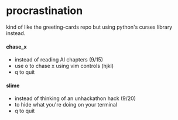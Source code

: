 procrastination
====

kind of like the greeting-cards repo but using python's curses library instead.

#### chase_x
* instead of reading AI chapters (9/15)
* use o to chase x using vim controls (hjkl)
* q to quit 

#### slime
* instead of thinking of an unhackathon hack (9/20)
* to hide what you're doing on your terminal
* q to quit 
